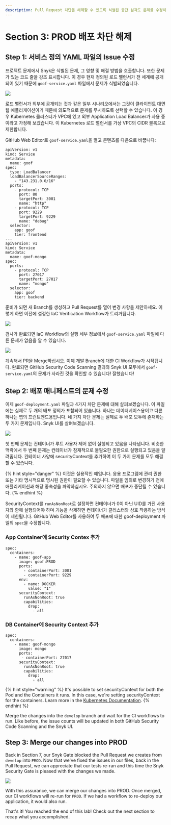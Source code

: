 ```yaml
---
description: Pull Request 차단을 해제할 수 있도록 식별된 중간 심각도 문제를 수정하는 작업을 합니다.
---
```


# Section 3: PROD 배포 차단 해제

## Step 1: 서비스 정의 YAML 파일의 Issue 수정

프로젝트 문제에서 Snyk은 식별된 문제, 그 영향 및 해결 방법을 호출합니다. 또한 문제가 있는 코드 줄을 강조 표시합니다. 이 경우 현재 정의된 로드 밸런서가 전 세계에 공개되어 있기 때문에 `goof-service.yaml` 파일에서 문제가 식별되었습니다.

![](https://partner-workshop-assets.s3.us-east-2.amazonaws.com/snyk-iac-viewissuedetails.png)

로드 밸런서가 외부에 공개되는 것과 같은 일부 시나리오에서는 그것이 클라이언트 대면 웹 애플리케이션이기 때문에 의도적으로 문제를 무시하도록 선택할 수 있습니다. 이 경우 Kubernetes 클러스터가 VPC에 있고 외부 Application Load Balancer가 사용 중이라고 가정해 보겠습니다. 이 Kubernetes 로드 밸런서를 가상 VPC의 CIDR 블록으로 제한합니다.

GitHub Web Editor로 `goof-service.yaml`을 열고 콘텐츠를 다음으로 바꿉니다:

```
apiVersion: v1
kind: Service
metadata:
  name: goof
spec:
  type: LoadBalancer
  loadBalancerSourceRanges:
    - "143.231.0.0/16"
  ports:
    - protocol: TCP
      port: 80
      targetPort: 3001
      name: "http"
    - protocol: TCP
      port: 9229
      targetPort: 9229
      name: "debug"
  selector:
    app: goof
    tier: frontend
---
apiVersion: v1
kind: Service
metadata:
  name: goof-mongo
spec:
  ports:
    - protocol: TCP
      port: 27017
      targetPort: 27017
      name: "mongo"
  selector:
    app: goof
    tier: backend
```

준비가 되면 새 Branch를 생성하고 Pull Request를 열어 변경 사항을 제안하세요. 이렇게 하면 이전에 설정한 IaC Verification Workflow가 트리거됩니다.

![](https://partner-workshop-assets.s3.us-east-2.amazonaws.com/gh-iac-editservice.png)

검사가 완료되면 IaC Workflow의 실행 세부 정보에서 `goof-service.yaml` 파일에 다른 문제가 없음을 알 수 있습니다.

![](https://partner-workshop-assets.s3.us-east-2.amazonaws.com/gh-iac-checkspostfix.png)

계속해서 PR을 Merge하십시오. 이제 개발 Branch에 대한 CI Workflow가 시작됩니다. 완료되면 GitHub Security Code Scanning 결과와 Snyk UI 모두에서 `goof-service.yaml`의 문제가 사라진 것을 확인할 수 있습니다! 잘했습니다!

## Step 2: 배포 매니페스트의 문제 수정

이제 `goof-deployment.yaml` 파일과 4가지 차단 문제에 대해 살펴보겠습니다. 이 파일에는 실제로 두 개의 배포 정의가 포함되어 있습니다. 하나는 데이터베이스용이고 다른 하나는 앱의 프런트엔드용입니다. 네 가지 차단 문제는 실제로 두 배포 모두에 존재하는 두 가지 문제입니다. Snyk UI를 살펴보겠습니다.

![](https://partner-workshop-assets.s3.us-east-2.amazonaws.com/snyk-iac-rootissue.png)

첫 번째 문제는 컨테이너가 루트 사용자 제어 없이 실행되고 있음을 나타냅니다. 비슷한 맥락에서 두 번째 문제는 컨테이너가 잠재적으로 불필요한 권한으로 실행되고 있음을 알려줍니다. 컨테이너 사양에 securityContext를 추가하여 이 두 가지 문제를 모두 해결할 수 있습니다.

{% hint style="danger" %}
이것은 실용적인 예입니다. 응용 프로그램에 관리 권한 또는 기타 명시적으로 명시된 권한이 필요할 수 있습니다. 파일을 임의로 변경하기 전에 애플리케이션과 해당 종속성을 파악하십시오. 주의하지 않으면 배포가 중단될 수 있습니다.
{% endhint %}

SecurityContext를 `runAsNonRoot`로 설정하면 컨테이너가 0이 아닌 UID를 가진 사용자와 함께 실행되어야 하며 기능을 삭제하면 컨테이너가 클러스터와 상호 작용하는 방식이 제한됩니다. GitHub Web Editor를 사용하여 두 배포에 대한 goof-deployment 파일의 `spec`을 수정합니다.

### App Container에 Security Contex 추가

```
spec:
  containers:
    - name: goof-app
      image: goof:PROD
      ports:
        - containerPort: 3001
        - containerPort: 9229
      env:
        - name: DOCKER
          value: "1"
      securityContext:
        runAsNonRoot: true
        capabilities:
          drop: 
            - all
```

### DB Container에 Security Context 추가

```
spec:
  containers:
    - name: goof-mongo
      image: mongo
      ports:
       - containerPort: 27017
      securityContext:
        runAsNonRoot: true
        capabilities:
          drop:
            - all
```

{% hint style="warning" %}
It's possible to set securityContext for both the Pod and the Containers it runs. In this case, we're setting securityContext for the containers. Learn more in the [Kubernetes Documentation](https://kubernetes.io/docs/tasks/configure-pod-container/security-context/).
{% endhint %}

Merge the changes into the `develop` branch and wait for the CI workflows to run. Like before, the issue counts will be updated in both GitHub Security Code Scanning and the Snyk UI.

## Step 3: Merge our changes into PROD

Back in Section 7, our Snyk Gate blocked the Pull Request we creates from `develop` into `PROD`. Now that we've fixed the issues in our files, back in the Pull Request, we can appreciate that our tests re-ran and this time the Snyk Security Gate is pleased with the changes we made.

![](https://partner-workshop-assets.s3.us-east-2.amazonaws.com/gh-iac-prodprcheckspass.png)

With this assurance, we can merge our changes into PROD. Once merged, our CI workflows will re-run for `PROD`. If we had a workflow to re-deploy our application, it would also run.

That's it! You reached the end of this lab! Check out the next section to recap what you accomplished.
